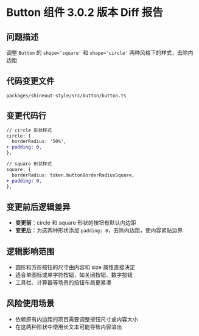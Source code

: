 # Button 组件 3.0.2 版本 Diff 报告

## 问题描述
调整 `Button` 的 `shape='square'` 和 `shape='circle'` 两种风格下的样式，去除内边距

## 代码变更文件
`packages/shineout-style/src/button/button.ts`

## 变更代码行
```diff
// circle 形状样式
circle: {
  borderRadius: '50%',
+ padding: 0,
},

// square 形状样式  
square: {
  borderRadius: token.buttonBorderRadiusSquare,
+ padding: 0,
},
```

## 变更前后逻辑差异
- **变更前**：circle 和 square 形状的按钮有默认内边距
- **变更后**：为这两种形状添加 `padding: 0`，去除内边距，使内容紧贴边界

## 逻辑影响范围
- 圆形和方形按钮的尺寸由内容和 size 属性直接决定
- 适合单图标或单字符按钮，如关闭按钮、数字按钮
- 工具栏、计算器等场景的按钮布局更紧凑

## 风险使用场景
- 依赖原有内边距的项目需要调整按钮尺寸或内容大小
- 在这两种形状中使用长文本可能导致内容溢出